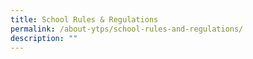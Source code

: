 ```yaml
---
title: School Rules & Regulations
permalink: /about-ytps/school-rules-and-regulations/
description: ""
---
```

